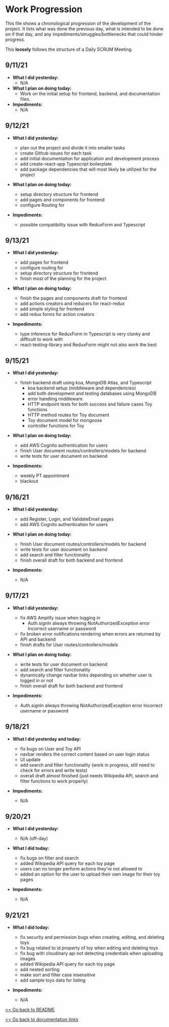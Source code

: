 # Work Progression

This file shows a chronological progression of the development of the project. It lists what was done the previous day, what is intended to be done on if that day, and any impediments/struggles/bottlenecks that could hinder progress.

This **loosely** follows the structure of a Daily SCRUM Meeting.

## 9/11/21

- **What I did yesterday:**
  - N/A
- **What I plan on doing today:**
  - Work on the initial setup for frontend, backend, and documentation files.
- **Impediments:**
  - N/A

## 9/12/21

- **What I did yesterday:**
  - plan out the project and divide it into smaller tasks
  - create Github issues for each task
  - add initial documentation for application and development process
  - add create-react-app Typescript boilerplate
  - add package dependencies that will most likely be utilized for the project
- **What I plan on doing today:**
  - setup directory structure for frontend
  - add pages and components for frontend
  - configure Routing for <App />
- **Impediments:**

  - possible compatibility issue with ReduxForm and Typescript

## 9/13/21

- **What I did yesterday:**

  - add pages for frontend
  - configure routing for <App />
  - setup directory structure for frontend
  - finish most of the planning for the project

- **What I plan on doing today:**

  - finish the pages and components draft for frontend
  - add actions creators and reducers for react-redux
  - add simple styling for frontend
  - add redux forms for action creators

- **Impediments:**

  - type inference for ReduxForm in Typescript is very clunky and difficult to work with
  - react-testing-library and ReduxForm might not also work the best

## 9/15/21

- **What I did yesterday:**

  - finish backend draft using koa, MongoDB Atlas, and Typescript
    - koa backend setup (middleware and dependencies)
    - add both development and testing databases using MongoDB
    - error handling middleware
    - HTTP endpoint tests for both success and failure cases Toy functions
    - HTTP method routes for Toy document
    - Toy document model for mongoose
    - controller functions for Toy

- **What I plan on doing today:**

  - add AWS Cognito authentication for users
  - finish User document routes/controllers/models for backend
  - write tests for user document on backend

- **Impediments:**

  - weekly PT appointment
  - blackout

## 9/16/21

- **What I did yesterday:**

  - add Register, Login, and ValidateEmail pages
  - add AWS Cognito authentication for users

- **What I plan on doing today:**

  - finish User document routes/controllers/models for backend
  - write tests for user document on backend
  - add search and filter functionality
  - finish overall draft for both backend and frontend

- **Impediments:**

  - N/A

## 9/17/21

- **What I did yesterday:**

  - fix AWS Amplify issue when logging in
    - Auth.signIn always throwing NotAuthorizedException error Incorrect username or password
  - fix broken error notifications rendering when errors are returned by API and backend
  - finish drafts for User routes/controllers/models

- **What I plan on doing today:**

  - write tests for user document on backend
  - add search and filter functionality
  - dynamically change navbar links depending on whether user is logged in or not
  - finish overall draft for both backend and frontend

- **Impediments:**

  - Auth.signIn always throwing NotAuthorizedException error Incorrect username or password

## 9/18/21

- **What I did yesterday and today:**

  - fix bugs on User and Toy API
  - navbar renders the correct content based on user login status
  - UI update
  - add search and filter functionality (work in progress, still need to check for errors and write tests)
  - overall draft almost finished (just needs Wikipedia API, search and filter functions to work properly)

- **Impediments:**
  - N/A

## 9/20/21

- **What I did yesterday:**

  - N/A (off-day)

- **What I did today:**

  - fix bugs on filter and search
  - added Wikipedia API query for each toy page
  - users can no longer perform actions they're not allowed to
  - added an option for the user to upload their own image for their toy pages

- **Impediments:**
  - N/A

## 9/21/21

- **What I did today:**

  - fix security and permission bugs when creating, editing, and deleting toys
  - fix bug related to id property of toy when editing and deleting toys
  - fix bug with cloudinary api not detecting credentials when uploading images
  - added Wikipedia API query for each toy page
  - add nested sorting
  - make sort and filter case insensitive
  - add sample toys data for listing

- **Impediments:**
  - N/A

[<< Go back to README]()

[<< Go back to documentation links]()

